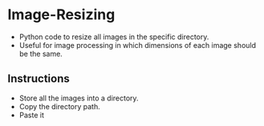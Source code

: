 # Image-Resizing
- Python code to resize all images in the specific directory.
- Useful for image processing in which dimensions of each image should be the same.

## Instructions
- Store all the images into a directory.
- Copy the directory path.
- Paste it 
